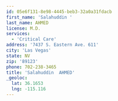 ```yaml
---
id: 05e6f131-8e98-4445-beb3-32a0a31fdacb
first_name: 'Salahuddin '
last_name: AHMED
license: M.D.
services:
  - 'Critical Care'
address: '7437 S. Eastern Ave. 611'
city: 'Las Vegas'
state: NV
zip: '89123'
phone: 702-238-3465
title: 'Salahuddin  AHMED'
_geoloc:
  lat: 36.1653
  lng: -115.116
---
```

